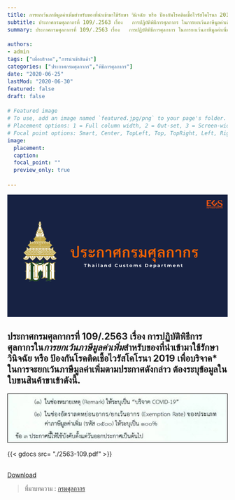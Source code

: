 ```yaml
---
title: การยกเว้นภาษีมูลค่าเพิ่มสำหรับของที่นำเข้ามาใช้รักษา วินิจฉัย หรือ ป้องกันโรคติดเชื้อไวรัสโคโรนา 2019 เพื่อบริจาค
subtitle: ประกาศกรมศุลกากรที่ 109/.2563 เรื่อง   การปฏิบัติพิธีการศุลกากร ในการยกเว้นภาษีมูลค่าเพิ่มสำหรับของที่นำเข้ามาใช้รักษา วินิจฉัย หรือ ป้องกันโรคติดเชื้อไวรัสโคโรนา 2019 เพื่อบริจาค
summary: ประกาศกรมศุลกากรที่ 109/.2563 เรื่อง   การปฏิบัติพิธีการศุลกากร ในการยกเว้นภาษีมูลค่าเพิ่มสำหรับของที่นำเข้ามาใช้รักษา วินิจฉัย หรือ ป้องกันโรคติดเชื้อไวรัสโคโรนา 2019 เพื่อบริจาค

authors:
- admin
tags: ["เพื่อบริจาค","การนำเข้าสินค้า"]
categories: ["ประกาศกรมศุลกากร","พิธีการศุลกากร"]
date: "2020-06-25"
lastMod: "2020-06-30"
featured: false
draft: false

# Featured image
# To use, add an image named `featured.jpg/png` to your page's folder.
# Placement options: 1 = Full column width, 2 = Out-set, 3 = Screen-width
# Focal point options: Smart, Center, TopLeft, Top, TopRight, Left, Right, BottomLeft, Bottom, BottomRight
image:
  placement: 
  caption: 
  focal_point: ""
  preview_only: true

---
```


![](featured.png)

## ประกาศกรมศุลกากรที่ 109/.2563 เรื่อง   การปฏิบัติพิธีการศุลกากรใน*การยกเว้นภาษีมูลค่าเพิ่ม*สำหรับของที่นำเข้ามาใช้รักษา วินิจฉัย หรือ ป้องกันโรคติดเชื้อไวรัสโคโรนา 2019 เพื่อบริจาค* ในการจะยกเว้นภาษีมูลค่าเพิ่มตามประกาศดังกล่าว ต้องระบุข้อมูลในใบขนสินค้าขาเข้าดังนี้.  


![](img-03.jpg)


{{< gdocs src= "./2563-109.pdf" >}}

<br>
<div class="article-tags">
<a class="badge badge-danger" href="./2563-109.pdf" target="_blank" id="download_files_new"> Download </a> 
</div>

> ที่มาบทความ : [กรมศุลกากร](http://th.customs.go.th/cont_strc_download_with_docno_date.php?lang=th&top_menu=menu_homepage&current_id=14232832414b505f46464b4d464b46)
